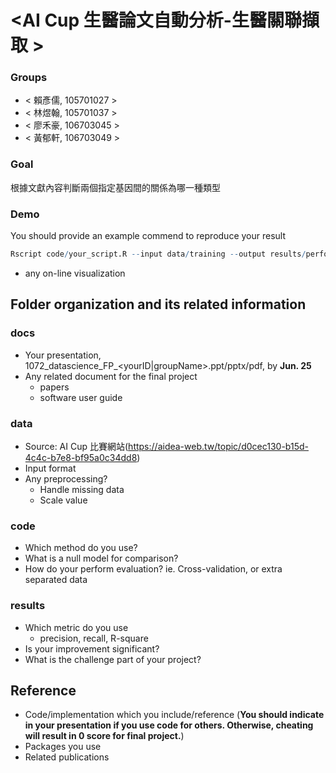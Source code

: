 # <AI Cup 生醫論文自動分析-生醫關聯擷取 >

### Groups
* < 賴彥儒, 105701027 >
* < 林煜翰, 105701037 >
* < 廖禾豪, 106703045 >
* < 黃郁軒, 106703049 >

### Goal
根據文獻內容判斷兩個指定基因間的關係為哪一種類型

### Demo 
You should provide an example commend to reproduce your result
```R
Rscript code/your_script.R --input data/training --output results/performance.tsv
```
* any on-line visualization

## Folder organization and its related information

### docs
* Your presentation, 1072_datascience_FP_<yourID|groupName>.ppt/pptx/pdf, by **Jun. 25**
* Any related document for the final project
  * papers
  * software user guide

### data

* Source: AI Cup 比賽網站(https://aidea-web.tw/topic/d0cec130-b15d-4c4c-b7e8-bf95a0c34dd8)
* Input format
* Any preprocessing?
  * Handle missing data 
  * Scale value

### code

* Which method do you use? 
* What is a null model for comparison?
* How do your perform evaluation? ie. Cross-validation, or extra separated data

### results

* Which metric do you use 
  * precision, recall, R-square
* Is your improvement significant?
* What is the challenge part of your project?

## Reference
* Code/implementation which you include/reference (__You should indicate in your presentation if you use code for others. Otherwise, cheating will result in 0 score for final project.__)
* Packages you use
* Related publications


